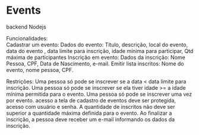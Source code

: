 # Events

backend Nodejs

Funcionalidades: <br>
Cadastrar um evento:
Dados do evento: Título, descrição, local do evento, data do evento , data limite para inscrição, idade mínima para participar, Qtd máxima de participantes
Inscrição em evento:
Dados da inscrição: Nome Pessoa, CPF, Data de Nascimento, e-mail.
Emitir lista inscritos:
Nome do evento, nome pessoa, CPF.

Restrições:
Uma pessoa só pode se inscrever se a data < data limite para inscrição.
Uma pessoa só pode se inscrever se ela tiver idade >= a idade mínima permitida para o evento.
Uma pessoa só pode se inscrever uma vez por evento.
acesso a tela de cadastro de eventos deve ser protegida, acesso com usuário e senha.
A quantidade de inscritos não deve ser superior a quantidade máxima definida para o evento.
Ao finalizar a inscrição, a pessoa deve receber um e-mail informando os dados da inscrição.
